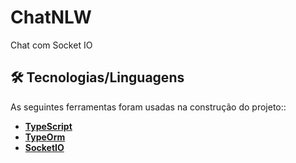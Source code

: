 # ChatNLW

Chat com Socket IO 
  
## 🛠 Tecnologias/Linguagens

As seguintes ferramentas foram usadas na construção do projeto::


-  **[TypeScript](https://www.typescriptlang.org/)**
-  **[TypeOrm](https://typeorm.io/#/)**
-  **[SocketIO](https://socket.io/)**


